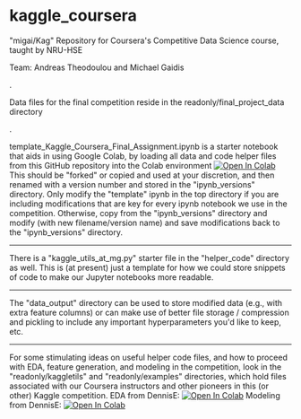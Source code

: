 # kaggle_coursera
"migai/Kag" Repository for Coursera's Competitive Data Science course, taught by NRU-HSE

Team:  Andreas Theodoulou and Michael Gaidis

.

Data files for the final competition reside in the readonly/final_project_data directory

.

template_Kaggle_Coursera_Final_Assignment.ipynb is a starter notebook that aids in using Google Colab, by loading all data and code helper files from this GitHub repository into the Colab environment
[![Open In Colab](https://colab.research.google.com/assets/colab-badge.svg)](https://github.com/migai/Kag/blob/master/template_Kaggle_Coursera_Final_Assignment.ipynb)
This should be "forked" or copied and used at your discretion, and then renamed with a version number and stored in the "ipynb_versions" directory.  Only modify the "template" ipynb in the top directory if you are including modifications that are key for every ipynb notebook we use in the competition.  Otherwise, copy from the "ipynb_versions" directory and modify (with new filename/version name) and save modifications back to the "ipynb_versions" directory.

---

There is a "kaggle_utils_at_mg.py" starter file in the "helper_code" directory as well.  This is (at present) just a template for how we could store snippets of code to make our Jupyter notebooks more readable.

---

The "data_output" directory can be used to store modified data (e.g., with extra feature columns) or can make use of better file storage / compression and pickling to include any important hyperparameters you'd like to keep, etc.

---

For some stimulating ideas on useful helper code files, and how to proceed with EDA, feature generation, and modeling in the competition, look in the "readonly/kaggletils" and "readonly/examples" directories, which hold files associated with our Coursera instructors and other pioneers in this (or other) Kaggle competition.
EDA from DennisE:
[![Open In Colab](https://colab.research.google.com/assets/colab-badge.svg)](https://github.com/migai/Kag/blob/master/readonly/examples/DennisE_coursera_competition_getting_started_eda.ipynb)
Modeling from DennisE:
[![Open In Colab](https://colab.research.google.com/assets/colab-badge.svg)](https://github.com/migai/Kag/blob/master/readonly/examples/DennisE_coursera_competition_modeling.ipynb)
